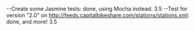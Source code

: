 --Create some Jasmine tests: done, using Mocha instead. 3.5
  --Test for version "2.0" on http://feeds.capitalbikeshare.com/stations/stations.xml: done, and more! 3.5
